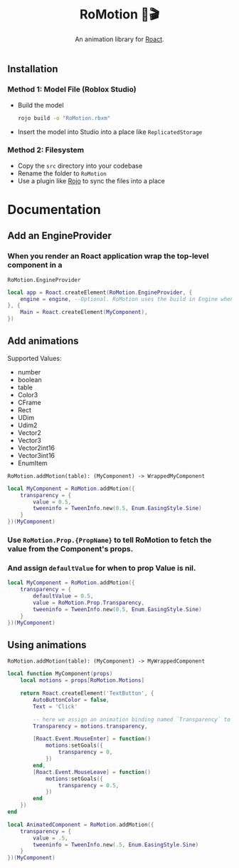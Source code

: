 <h1 align="center">RoMotion 🎥🎬</h1>

<div align="center">
	An animation library for <a href="https://github.com/Roblox/roact">Roact</a>.
</div>

<div>&nbsp;</div>

## Installation

### Method 1: Model File (Roblox Studio)
* Build the model

    ```bash
    rojo build -o "RoMotion.rbxm"
    ```
* Insert the model into Studio into a place like `ReplicatedStorage`

### Method 2: Filesystem
* Copy the `src` directory into your codebase
* Rename the folder to `RoMotion`
* Use a plugin like [Rojo](https://github.com/LPGhatguy/rojo) to sync the files into a place

# Documentation

## Add an EngineProvider

### When you render an Roact application wrap the top-level component in a
`RoMotion.EngineProvider`

```lua
local app = Roact.createElement(RoMotion.EngineProvider, {
    engine = engine, --Optional. RoMotion uses the build in Engine when not defined.
}, {
    Main = Roact.createElement(MyComponent),
})
```

## Add animations
Supported Values:
* number
* boolean
* table
* Color3
* CFrame
* Rect
* UDim
* Udim2
* Vector2
* Vector3
* Vector2int16
* Vector3int16
* EnumItem

`RoMotion.addMotion(table): (MyComponent) -> WrappedMyComponent`
```lua
local MyComponent = RoMotion.addMotion({
    transparency = {
        value = 0.5,
        tweeninfo = TweenInfo.new(0.5, Enum.EasingStyle.Sine)
    }
})(MyComponent)
```

### Use `RoMotion.Prop.{PropName}` to tell RoMotion to fetch the value from the Component's props.
### And assign `defaultValue` for when to prop Value is nil.
```lua
local MyComponent = RoMotion.addMotion({
    transparency = {
        defaultValue = 0.5,
        value = RoMotion.Prop.Transparency,
        tweeninfo = TweenInfo.new(0.5, Enum.EasingStyle.Sine)
    }
})(MyComponent)
```

## Using animations
`RoMotion.addMotion(table): (MyComponent) -> MyWrappedComponent`
```lua
local function MyComponent(props)
    local motions = props[RoMotion.Motions]

    return Roact.createElement('TextButton', {
        AutoButtonColor = false,
        Text = 'Click'

        -- here we assign an animation binding named `Transparency` to Transparency
        Transparency = motions.transparency,

        [Roact.Event.MouseEnter] = function()
            motions:setGoals({
                transparency = 0,
            })
        end,
        [Roact.Event.MouseLeave] = function()
            motions:setGoals({
                transparency = 0.5,
            })
        end
    })
end

local AnimatedComponent = RoMotion.addMotion({
    transparency = {
        value = .5,
        tweeninfo = TweenInfo.new(.5, Enum.EasingStyle.Sine)
    }
})(MyComponent)
```

